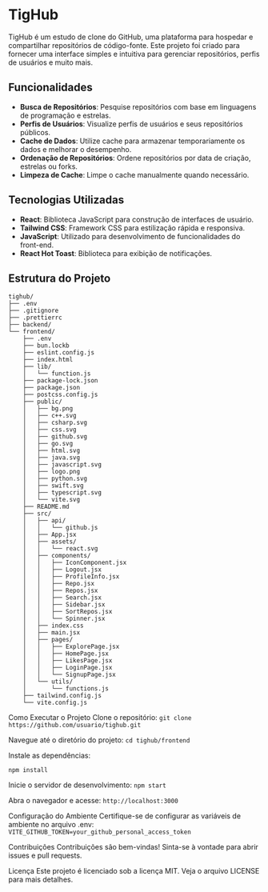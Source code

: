 # TigHub

TigHub é um estudo de clone do GitHub, uma plataforma para hospedar e compartilhar repositórios de código-fonte. Este projeto foi criado para fornecer uma interface simples e intuitiva para gerenciar repositórios, perfis de usuários e muito mais.

## Funcionalidades

- **Busca de Repositórios**: Pesquise repositórios com base em linguagens de programação e estrelas.
- **Perfis de Usuários**: Visualize perfis de usuários e seus repositórios públicos.
- **Cache de Dados**: Utilize cache para armazenar temporariamente os dados e melhorar o desempenho.
- **Ordenação de Repositórios**: Ordene repositórios por data de criação, estrelas ou forks.
- **Limpeza de Cache**: Limpe o cache manualmente quando necessário.

## Tecnologias Utilizadas

- **React**: Biblioteca JavaScript para construção de interfaces de usuário.
- **Tailwind CSS**: Framework CSS para estilização rápida e responsiva.
- **JavaScript**: Utilizado para desenvolvimento de funcionalidades do front-end.
- **React Hot Toast**: Biblioteca para exibição de notificações.

## Estrutura do Projeto

```
tighub/
├── .env
├── .gitignore
├── .prettierrc
├── backend/
└── frontend/
    ├── .env
    ├── bun.lockb
    ├── eslint.config.js
    ├── index.html
    ├── lib/
    │   └── function.js
    ├── package-lock.json
    ├── package.json
    ├── postcss.config.js
    ├── public/
    │   ├── bg.png
    │   ├── c++.svg
    │   ├── csharp.svg
    │   ├── css.svg
    │   ├── github.svg
    │   ├── go.svg
    │   ├── html.svg
    │   ├── java.svg
    │   ├── javascript.svg
    │   ├── logo.png
    │   ├── python.svg
    │   ├── swift.svg
    │   ├── typescript.svg
    │   └── vite.svg
    ├── README.md
    ├── src/
    │   ├── api/
    │   │   └── github.js
    │   ├── App.jsx
    │   ├── assets/
    │   │   └── react.svg
    │   ├── components/
    │   │   ├── IconComponent.jsx
    │   │   ├── Logout.jsx
    │   │   ├── ProfileInfo.jsx
    │   │   ├── Repo.jsx
    │   │   ├── Repos.jsx
    │   │   ├── Search.jsx
    │   │   ├── Sidebar.jsx
    │   │   ├── SortRepos.jsx
    │   │   └── Spinner.jsx
    │   ├── index.css
    │   ├── main.jsx
    │   ├── pages/
    │   │   ├── ExplorePage.jsx
    │   │   ├── HomePage.jsx
    │   │   ├── LikesPage.jsx
    │   │   ├── LoginPage.jsx
    │   │   └── SignupPage.jsx
    │   └── utils/
    │       └── functions.js
    ├── tailwind.config.js
    └── vite.config.js
```
Como Executar o Projeto
Clone o repositório:
```git clone https://github.com/usuario/tighub.git```

Navegue até o diretório do projeto:
```cd tighub/frontend```

Instale as dependências:

```npm install```

Inicie o servidor de desenvolvimento:
```npm start```

Abra o navegador e acesse:
```http://localhost:3000```

Configuração do Ambiente
Certifique-se de configurar as variáveis de ambiente no arquivo .env:
```VITE_GITHUB_TOKEN=your_github_personal_access_token```

Contribuições
Contribuições são bem-vindas! Sinta-se à vontade para abrir issues e pull requests.

Licença
Este projeto é licenciado sob a licença MIT. Veja o arquivo LICENSE para mais detalhes.
